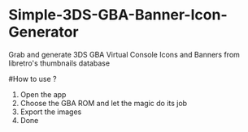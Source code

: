 # Simple-3DS-GBA-Banner-Icon-Generator
Grab and generate 3DS GBA Virtual Console Icons and Banners from libretro's thumbnails database

#How to use ?
1. Open the app
2. Choose the GBA ROM and let the magic do its job
3. Export the images
4. Done
